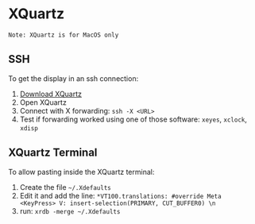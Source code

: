 # XQuartz

```{note}
Note: XQuartz is for MacOS only
```

## SSH

To get the display in an ssh connection:

1. [Download XQuartz](https://www.xquartz.org/)
2. Open XQuartz
3. Connect with X forwarding: `ssh -X <URL>`
4. Test if forwarding worked using one of those software: `xeyes`, `xclock`, `xdisp`

## XQuartz Terminal

To allow pasting inside the XQuartz terminal:

1. Create the file `~/.Xdefaults`
2. Edit it and add the line: `*VT100.translations: #override Meta <KeyPress> V: insert-selection(PRIMARY, CUT_BUFFER0) \n`
3. run: `xrdb -merge ~/.Xdefaults`

